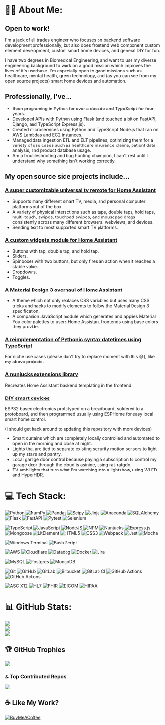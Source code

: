 # 👋🏽 About Me:

## **Open to work!**

I'm a jack of all trades engineer who focuses on backend software development professionally, but also does frontend web component custom element development, custom smart home devices, and general DIY for fun.

I have two degrees in Biomedical Engineering, and want to use my diverse engineering background to work on a good mission which improves the lives of it's userbase. I'm especially open to good missions such as healthcare, mental health, green technology, and (as you can see from my open source projects) smart home devices and automation.

## Professionally, I've...

-   Been programing in Python for over a decade and TypeScript for four years.
-   Developed APIs with Python using Flask (and touched a bit on FastAPI, Django, and TypeScript Express.js).
-   Created microservices using Python and TypeScript Node.js that ran on AWS Lambdas and EC2 instances.
-   Managed data ingestion ETL and ELT pipelines, optimizing them for a variety of use cases such as healthcare insurance claims, patient data analysis, and product database usage.
-   Am a troubleshooting and bug hunting champion, I can't rest until I understand why something isn't working correctly.

## My open source side projects include...

### [A super customizable universal tv remote for Home Assistant](https://github.com/Nerwyn/android-tv-card)

-   Supports many different smart TV, media, and personal computer platforms out of the box.
-   A variety of physical interactions such as taps, double taps, hold taps, multi-touch, swipes, touchpad swipes, and mousepad drags consistently across many different browsers. webviews, and devices.
-   Sending text to most supported smart TV platforms.

### [A custom widgets module for Home Assistant](https://github.com/Nerwyn/service-call-tile-feature)

-   Buttons with tap, double tap, and hold tap.
-   Sliders.
-   Spinboxes with two buttons, but only fires an action when it reaches a stable value.
-   Dropdowns.
-   Toggles.

### [A Material Design 3 overhaul of Home Assistant](https://github.com/Nerwyn/material-rounded-theme)

-   A theme which not only replaces CSS variables but uses many CSS tricks and hacks to modify elements to follow the Material Design 3 specification.
-   A companion JavaScript module which generates and applies Material You color palettes to users Home Assistant frontends using base colors they provide.

### [A reimplementation of Pythonic syntax datetimes using TypeScript](https://github.com/Nerwyn/ts-py-datetime)

For niche use cases (please don't try to replace moment with this 😅), like my above projects.

### [A nunjucks extensions library](https://github.com/Nerwyn/ha-nunjucks/tree/main)

Recreates Home Assistant backend templating in the frontend.

### [DIY smart devices](https://github.com/Nerwyn/DIY-Project-Logs)

ESP32 based electronics prototyped on a breadboard, soldered to a protoboard, and then programmed usually using ESPHome for easy local smart home control.

(I should get back around to updating this repository with more devices)

-   Smart curtains which are completely locally controlled and automated to open in the morning and close at night.
-   Lights that are tied to separate existing security motion sensors to light up my stairs and pantry.
-   Local garage door control because paying a subscription to control my garage door through the cloud is asinine, using rat-ratgdo.
-   TV ambilights that turn what I'm watching into a lightshow, using WLED and HyperHDR.

# 💻 Tech Stack:

![Python](https://img.shields.io/badge/python-3670A0?style=flat&logo=python&logoColor=ffdd54)
![NumPy](https://img.shields.io/badge/numpy-%23013243.svg?style=flat&logo=numpy&logoColor=white)
![Pandas](https://img.shields.io/badge/pandas-%23150458.svg?style=flat&logo=pandas&logoColor=white)
![Scipy](https://img.shields.io/badge/SciPy-%230C55A5.svg?style=flat&logo=scipy&logoColor=%white)
![Jinja](https://img.shields.io/badge/jinja-white.svg?style=flat&logo=jinja&logoColor=black)
![Anaconda](https://img.shields.io/badge/Anaconda-%2344A833.svg?style=flat&logo=anaconda&logoColor=white)
![SQLAlchemy](https://img.shields.io/badge/SQLAlchemy-red.svg?style=flat&logo=sqlalchemy&logoColor=black)
![Flask](https://img.shields.io/badge/flask-%23000.svg?style=flat&logo=flask&logoColor=white)
![FastAPI](https://img.shields.io/badge/FastAPI-005571?style=flat&logo=fastapi)
![Pytest](https://img.shields.io/badge/Pytest-005571?style=flat&logo=Pytest&logoColor=ffdd54)
![Selenium](https://img.shields.io/badge/Selenium-gray?style=flat&logo=Selenium&logoColor=Selenium)

![TypeScript](https://img.shields.io/badge/typescript-%23007ACC.svg?style=flat&logo=typescript&logoColor=white)
![JavaScript](https://img.shields.io/badge/javascript-%23323330.svg?style=flat&logo=javascript&logoColor=%23F7DF1E)
![NodeJS](https://img.shields.io/badge/node.js-6DA55F?style=flat&logo=node.js&logoColor=white)
![NPM](https://img.shields.io/badge/NPM-%23CB3837.svg?style=flat&logo=npm&logoColor=white)
![Nunjucks](https://img.shields.io/badge/nunjucks-green.svg?style=flat&logo=nunjucks&logoColor=white)
![Express.js](https://img.shields.io/badge/express.js-%23404d59.svg?style=flat&logo=express&logoColor=%2361DAFB)
![Mongoose](https://img.shields.io/badge/mongoose-red.svg?style=flat&logo=mongoose&logoColor=white)
![LitElement](https://img.shields.io/badge/LitElement-blue.svg?style=flat&logo=lit&logoColor=white)
![HTML5](https://img.shields.io/badge/html5-%23E34F26.svg?style=flat&logo=html5&logoColor=white)
![CSS3](https://img.shields.io/badge/css3-%231572B6.svg?style=flat&logo=css3&logoColor=white)
![Webpack](https://img.shields.io/badge/webpack-%238DD6F9.svg?style=flat&logo=webpack&logoColor=black)
![Jest](https://img.shields.io/badge/jest-green.svg?style=flat&logo=jest&logoColor=black)
![Mocha](https://img.shields.io/badge/mocha-brown.svg?style=flat&logo=mocha&logoColor=white)

![Windows Terminal](https://img.shields.io/badge/Windows%20Terminal-%234D4D4D.svg?style=flat&logo=windows-terminal&logoColor=white)
![Bash Script](https://img.shields.io/badge/bash_script-%23121011.svg?style=flat&logo=gnu-bash&logoColor=white)

![AWS](https://img.shields.io/badge/AWS-%23FF9900.svg?style=flat&logo=amazon-aws&logoColor=white)
![Cloudflare](https://img.shields.io/badge/Cloudflare-F38020?style=flat&logo=Cloudflare&logoColor=white)
![Datadog](https://img.shields.io/badge/datadog-%23632CA6.svg?style=flat&logo=datadog&logoColor=white)
![Docker](https://img.shields.io/badge/docker-%230db7ed.svg?style=flat&logo=docker&logoColor=white)
![Jira](https://img.shields.io/badge/Jira-blue.svg?style=flat&logo=Jira&logoColor=white)

![MySQL](https://img.shields.io/badge/mysql-4479A1.svg?style=flat&logo=mysql&logoColor=white)
![Postgres](https://img.shields.io/badge/postgres-%23316192.svg?style=flat&logo=postgresql&logoColor=white)
![MongoDB](https://img.shields.io/badge/MongoDB-%234ea94b.svg?style=flat&logo=mongodb&logoColor=white)

![Git](https://img.shields.io/badge/git-%23F05033.svg?style=flat&logo=git&logoColor=white)
![GitHub](https://img.shields.io/badge/github-%23121011.svg?style=flat&logo=github&logoColor=white)
![GitLab](https://img.shields.io/badge/gitlab-%23181717.svg?style=flat&logo=gitlab&logoColor=white)
![Bitbucket](https://img.shields.io/badge/bitbucket-%230047B3.svg?style=flat&logo=bitbucket&logoColor=white)
![GitLab CI](https://img.shields.io/badge/gitlab%20CI-%23181717.svg?style=flat&logo=gitlab&logoColor=white)
![GitHub Actions](https://img.shields.io/badge/github%20actions-%232671E5.svg?style=flat&logo=githubactions&logoColor=white)
![GitHub Actions](https://img.shields.io/badge/Jenkins-red.svg?style=flat&logo=jenkins&logoColor=gray)

![ASC X12](https://img.shields.io/badge/ASC%20X12-purple.svg?style=flat)
![HL7](https://img.shields.io/badge/HL7-red.svg?style=flat)
![FHIR](https://img.shields.io/badge/FHIR-orange.svg?style=flat)
![DICOM](https://img.shields.io/badge/DICOM-blue.svg?style=flat)
![HIPAA](https://img.shields.io/badge/HIPAA-blue.svg?style=flat)

# 📊 GitHub Stats:

![](https://github-readme-stats.vercel.app/api?username=Nerwyn&theme=default&hide_border=false&include_all_commits=true&count_private=true)<br/>
![](https://github-readme-streak-stats.herokuapp.com/?user=Nerwyn&theme=default&hide_border=false)<br/>
![](https://github-readme-stats.vercel.app/api/top-langs/?username=Nerwyn&theme=default&hide_border=false&include_all_commits=true&count_private=true&layout=compact)

## 🏆 GitHub Trophies

![](https://github-profile-trophy.vercel.app/?username=Nerwyn&theme=default&no-frame=false&margin-w=4)

### 🔝 Top Contributed Repos

![](https://github-contributor-stats.vercel.app/api?username=Nerwyn&limit=5&combine_all_yearly_contributions=true)

## ☕ Like My Work?

[![BuyMeACoffee](https://img.shields.io/badge/Buy%20Me%20a%20Coffee-ffdd00?style=for-the-badge&logo=buy-me-a-coffee&logoColor=black)](https://buymeacoffee.com/nerwyn)

